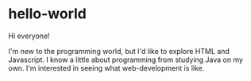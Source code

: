 # hello-world

Hi everyone! 

I'm new to the programming world, but I'd like to explore HTML and Javascript. I know a little about programming from studying Java on my own. I'm interested in seeing what web-development is like.
